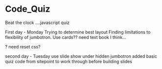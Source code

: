 # Code_Quiz
Beat the clock ....javascript quiz

First day - Monday
Trying to determine best layout 
Finding limitations to flexibility of jumbotron.
Use cards??
need text book I think...

? need reset css?

second day - Tuesday
use slide show under hidden jumbotron
added basic quiz code from sitepoint to work through before building slides
